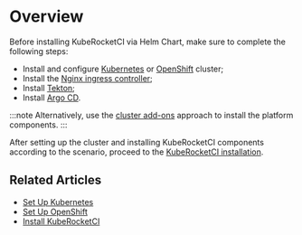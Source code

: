 # Overview

Before installing KubeRocketCI via Helm Chart, make sure to complete the following steps:

* Install and configure [Kubernetes](kubernetes-cluster-settings.mdx) or [OpenShift](openshift-cluster-settings.mdx) cluster;
* Install the [Nginx ingress controller](install-ingress-nginx.md);
* Install [Tekton](install-tekton.md);
* Install [Argo CD](install-argocd.md).

:::note
  Alternatively, use the [cluster add-ons](add-ons-overview.md) approach to install the platform components.
:::

After setting up the cluster and installing KubeRocketCI components according to the scenario, proceed to the [KubeRocketCI installation](install-kuberocketci.mdx).

## Related Articles

* [Set Up Kubernetes](kubernetes-cluster-settings.mdx)
* [Set Up OpenShift](openshift-cluster-settings.mdx)
* [Install KubeRocketCI](install-kuberocketci.mdx)
